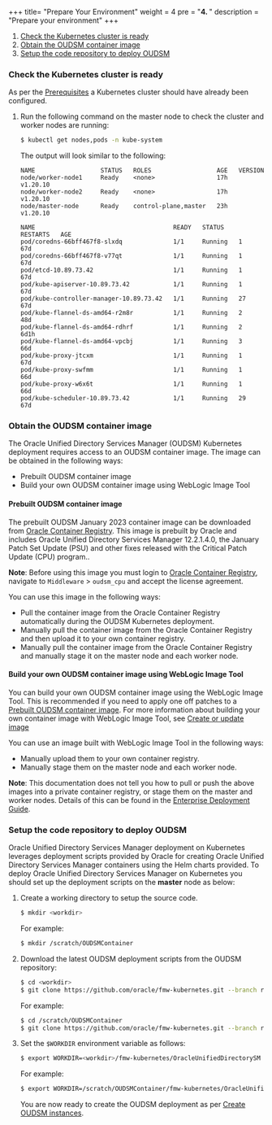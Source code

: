 +++
title=  "Prepare Your Environment"
weight = 4
pre = "<b>4. </b>"
description = "Prepare your environment"
+++


1. [Check the Kubernetes cluster is ready](#check-the-kubernetes-cluster-is-ready)
1. [Obtain the OUDSM container image](#obtain-the-oudsm-container-image)
1. [Setup the code repository to deploy OUDSM](#setup-the-code-repository-to-deploy-oudsm)


### Check the Kubernetes cluster is ready

As per the [Prerequisites](../prerequisites/#system-requirements-for-oracle-unified-directory-services-manager-on-kubernetes) a Kubernetes cluster should have already been configured.

1. Run the following command on the master node to check the cluster and worker nodes are running:

   ```bash
   $ kubectl get nodes,pods -n kube-system
   ```

   The output will look similar to the following:

   ```
   NAME                  STATUS   ROLES                  AGE   VERSION
   node/worker-node1     Ready    <none>                 17h   v1.20.10
   node/worker-node2     Ready    <none>                 17h   v1.20.10
   node/master-node      Ready    control-plane,master   23h   v1.20.10

   NAME                                      READY   STATUS    RESTARTS   AGE
   pod/coredns-66bff467f8-slxdq              1/1     Running   1          67d
   pod/coredns-66bff467f8-v77qt              1/1     Running   1          67d
   pod/etcd-10.89.73.42                      1/1     Running   1          67d
   pod/kube-apiserver-10.89.73.42            1/1     Running   1          67d
   pod/kube-controller-manager-10.89.73.42   1/1     Running   27         67d
   pod/kube-flannel-ds-amd64-r2m8r           1/1     Running   2          48d
   pod/kube-flannel-ds-amd64-rdhrf           1/1     Running   2          6d1h
   pod/kube-flannel-ds-amd64-vpcbj           1/1     Running   3          66d
   pod/kube-proxy-jtcxm                      1/1     Running   1          67d
   pod/kube-proxy-swfmm                      1/1     Running   1          66d
   pod/kube-proxy-w6x6t                      1/1     Running   1          66d
   pod/kube-scheduler-10.89.73.42            1/1     Running   29         67d
   ```

### Obtain the OUDSM container image

The Oracle Unified Directory Services Manager (OUDSM) Kubernetes deployment requires access to an OUDSM container image. The image can be obtained in the following ways:

- Prebuilt OUDSM container image
- Build your own OUDSM container image using WebLogic Image Tool

#### Prebuilt OUDSM container image


The prebuilt OUDSM January 2023 container image can be downloaded from [Oracle Container Registry](https://container-registry.oracle.com). This image is prebuilt by Oracle and includes Oracle Unified Directory Services Manager 12.2.1.4.0, the January Patch Set Update (PSU) and other fixes released with the Critical Patch Update (CPU) program.. 

**Note**: Before using this image you must login to [Oracle Container Registry](https://container-registry.oracle.com), navigate to `Middleware` > `oudsm_cpu` and accept the license agreement.

You can use this image in the following ways:

- Pull the container image from the Oracle Container Registry automatically during the OUDSM Kubernetes deployment.
- Manually pull the container image from the Oracle Container Registry and then upload it to your own container registry.
- Manually pull the container image from the Oracle Container Registry and manually stage it on the master node and each worker node.

#### Build your own OUDSM container image using WebLogic Image Tool

You can build your own OUDSM container image using the WebLogic Image Tool. This is recommended if you need to apply one off patches to a [Prebuilt OUDSM container image](#prebuilt-oudsm-container-image). For more information about building your own container image with WebLogic Image Tool, see [Create or update image](../create-or-update-image/)

You can use an image built with WebLogic Image Tool in the following ways:

- Manually upload them to your own container registry.
- Manually stage them on the master node and each worker node.

**Note**: This documentation does not tell you how to pull or push the above images into a private container registry, or stage them on the master and worker nodes. Details of this can be found in the [Enterprise Deployment Guide](https://docs.oracle.com/en/middleware/fusion-middleware/12.2.1.4/ikedg/procuring-software-enterprise-deployment.html).


### Setup the code repository to deploy OUDSM

Oracle Unified Directory Services Manager deployment on Kubernetes leverages deployment scripts provided by Oracle for creating Oracle Unified Directory Services Manager containers using the Helm charts provided.  To deploy Oracle Unified Directory Services Manager on Kubernetes you should set up the deployment scripts on the **master** node as below:

1. Create a working directory to setup the source code.

   ```bash
   $ mkdir <workdir>
   ```

   For example:

   ```bash
   $ mkdir /scratch/OUDSMContainer
   ```

1. Download the latest OUDSM deployment scripts from the OUDSM repository:

   ```bash
   $ cd <workdir>
   $ git clone https://github.com/oracle/fmw-kubernetes.git --branch release/23.1.1
   ```
   
   For example:
   
   ```bash
   $ cd /scratch/OUDSMContainer
   $ git clone https://github.com/oracle/fmw-kubernetes.git --branch release/23.1.1
   ```

1. Set the `$WORKDIR` environment variable as follows:

   ```bash
   $ export WORKDIR=<workdir>/fmw-kubernetes/OracleUnifiedDirectorySM
   ```
   
   For example:

   ```bash
   $ export WORKDIR=/scratch/OUDSMContainer/fmw-kubernetes/OracleUnifiedDirectorySM
   ```

   You are now ready to create the OUDSM deployment as per [Create OUDSM instances](../create-oudsm-instances).










